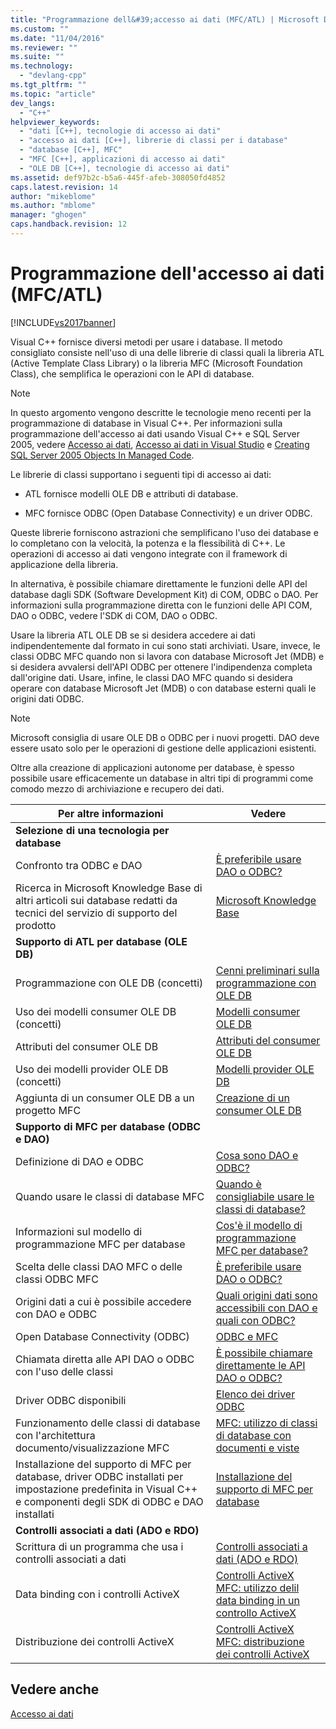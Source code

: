 ```yaml
---
title: "Programmazione dell&#39;accesso ai dati (MFC/ATL) | Microsoft Docs"
ms.custom: ""
ms.date: "11/04/2016"
ms.reviewer: ""
ms.suite: ""
ms.technology: 
  - "devlang-cpp"
ms.tgt_pltfrm: ""
ms.topic: "article"
dev_langs: 
  - "C++"
helpviewer_keywords: 
  - "dati [C++], tecnologie di accesso ai dati"
  - "accesso ai dati [C++], librerie di classi per i database"
  - "database [C++], MFC"
  - "MFC [C++], applicazioni di accesso ai dati"
  - "OLE DB [C++], tecnologie di accesso ai dati"
ms.assetid: def97b2c-b5a6-445f-afeb-308050fd4852
caps.latest.revision: 14
author: "mikeblome"
ms.author: "mblome"
manager: "ghogen"
caps.handback.revision: 12
---
```

# Programmazione dell&#39;accesso ai dati (MFC/ATL)
[!INCLUDE[vs2017banner](../assembler/inline/includes/vs2017banner.md)]

Visual C\+\+ fornisce diversi metodi per usare i database.  Il metodo consigliato consiste nell'uso di una delle librerie di classi quali la libreria ATL \(Active Template Class Library\) o la libreria MFC \(Microsoft Foundation Class\), che semplifica le operazioni con le API di database.  
  
> [!NOTE]
>  In questo argomento vengono descritte le tecnologie meno recenti per la programmazione di database in Visual C\+\+.  Per informazioni sulla programmazione dell'accesso ai dati usando Visual C\+\+ e SQL Server 2005, vedere [Accesso ai dati](../dotnet/data-access-using-adonet-cpp-cli.md), [Accesso ai dati in Visual Studio](../Topic/Accessing%20data%20in%20Visual%20Studio.md) e [Creating SQL Server 2005 Objects In Managed Code](http://msdn.microsoft.com/it-it/5358a825-e19b-49aa-8214-674ce5fed1da).  
  
 Le librerie di classi supportano i seguenti tipi di accesso ai dati:  
  
-   ATL fornisce modelli OLE DB e attributi di database.  
  
-   MFC fornisce ODBC \(Open Database Connectivity\) e un driver ODBC.  
  
 Queste librerie forniscono astrazioni che semplificano l'uso dei database e lo completano con la velocità, la potenza e la flessibilità di C\+\+.  Le operazioni di accesso ai dati vengono integrate con il framework di applicazione della libreria.  
  
 In alternativa, è possibile chiamare direttamente le funzioni delle API del database dagli SDK \(Software Development Kit\) di COM, ODBC o DAO.  Per informazioni sulla programmazione diretta con le funzioni delle API COM, DAO o ODBC, vedere l'SDK di COM, DAO o ODBC.  
  
 Usare la libreria ATL OLE DB se si desidera accedere ai dati indipendentemente dal formato in cui sono stati archiviati.  Usare, invece, le classi ODBC MFC quando non si lavora con database Microsoft Jet \(MDB\) e si desidera avvalersi dell'API ODBC per ottenere l'indipendenza completa dall'origine dati.  Usare, infine, le classi DAO MFC quando si desidera operare con database Microsoft Jet \(MDB\) o con database esterni quali le origini dati ODBC.  
  
> [!NOTE]
>  Microsoft consiglia di usare OLE DB o ODBC per i nuovi progetti.  DAO deve essere usato solo per le operazioni di gestione delle applicazioni esistenti.  
  
 Oltre alla creazione di applicazioni autonome per database, è spesso possibile usare efficacemente un database in altri tipi di programmi come comodo mezzo di archiviazione e recupero dei dati.  
  
|Per altre informazioni|Vedere|  
|----------------------------|------------|  
|**Selezione di una tecnologia per database**||  
|Confronto tra ODBC e  DAO|[È preferibile usare DAO o ODBC?](../data/should-i-use-dao-or-odbc-q.md)|  
|Ricerca in Microsoft Knowledge Base di altri articoli sui database redatti da tecnici del servizio di supporto del prodotto|[Microsoft Knowledge Base](../data/where-can-i-find-microsoft-knowledge-base-articles-on-database-topics-q.md)|  
|**Supporto di ATL per database \(OLE DB\)**||  
|Programmazione con OLE DB \(concetti\)|[Cenni preliminari sulla programmazione con OLE DB](../data/oledb/ole-db-programming-overview.md)|  
|Uso dei modelli consumer OLE DB \(concetti\)|[Modelli consumer OLE DB](../data/oledb/ole-db-consumer-templates-cpp.md)|  
|Attributi del consumer OLE DB|[Attributi del consumer OLE DB](../windows/ole-db-consumer-attributes.md)|  
|Uso dei modelli provider OLE DB \(concetti\)|[Modelli provider OLE DB](../data/oledb/ole-db-provider-templates-cpp.md)|  
|Aggiunta di un consumer OLE DB a un progetto MFC|[Creazione di un consumer OLE DB](../data/oledb/creating-an-ole-db-consumer.md)|  
|**Supporto di MFC per database \(ODBC e DAO\)**||  
|Definizione di DAO e ODBC|[Cosa sono DAO e ODBC?](../data/what-are-dao-and-odbc-q.md)|  
|Quando usare le classi di database MFC|[Quando è consigliabile usare le classi di database?](../data/when-should-i-use-the-database-classes-q.md)|  
|Informazioni sul modello di programmazione MFC per database|[Cos'è il modello di programmazione MFC per database?](../data/what-is-the-mfc-database-programming-model-q.md)|  
|Scelta delle classi DAO MFC o delle classi ODBC MFC|[È preferibile usare DAO o ODBC?](../data/should-i-use-dao-or-odbc-q.md)|  
|Origini dati a cui è possibile accedere con DAO e ODBC|[Quali origini dati sono accessibili con DAO e quali con ODBC?](../data/what-data-sources-can-i-access-with-dao-and-odbc-q.md)|  
|Open Database Connectivity \(ODBC\)|[ODBC e MFC](../data/odbc/odbc-and-mfc.md)|  
|Chiamata diretta alle API DAO o ODBC con l'uso delle classi|[È possibile chiamare direttamente le API DAO o ODBC?](../data/can-i-call-dao-or-odbc-directly-q.md)|  
|Driver ODBC disponibili|[Elenco dei driver ODBC](../data/odbc/odbc-driver-list.md)|  
|Funzionamento delle classi di database con l'architettura documento\/visualizzazione MFC|[MFC: utilizzo di classi di database con documenti e viste](../data/mfc-using-database-classes-with-documents-and-views.md)|  
|Installazione del supporto di MFC per database, driver ODBC installati per impostazione predefinita in Visual C\+\+ e componenti degli SDK di ODBC e DAO installati|[Installazione del supporto di MFC per database](../data/installing-mfc-database-support.md)|  
|**Controlli associati a dati \(ADO e RDO\)**||  
|Scrittura di un programma che usa i controlli associati a dati|[Controlli associati a dati \(ADO e RDO\)](../data/ado-rdo/data-bound-controls-ado-and-rdo.md)|  
|Data binding con i controlli ActiveX|[Controlli ActiveX MFC: utilizzo delil data binding in un controllo ActiveX](../mfc/mfc-activex-controls-using-data-binding-in-an-activex-control.md)|  
|Distribuzione dei controlli ActiveX|[Controlli ActiveX MFC: distribuzione dei controlli ActiveX](../mfc/mfc-activex-controls-distributing-activex-controls.md)|  
  
## Vedere anche  
 [Accesso ai dati](../Topic/Data%20Access%20in%20Visual%20C++.md)